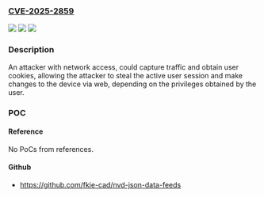 ### [CVE-2025-2859](https://cve.mitre.org/cgi-bin/cvename.cgi?name=CVE-2025-2859)
![](https://img.shields.io/static/v1?label=Product&message=saTECH%20BCU&color=blue)
![](https://img.shields.io/static/v1?label=Version&message=%3D%202.1.3%20&color=brighgreen)
![](https://img.shields.io/static/v1?label=Vulnerability&message=CWE-287%20Improper%20Authentication&color=brighgreen)

### Description

An attacker with network access, could capture traffic and obtain user cookies, allowing the attacker to steal the active user session and make changes to the device via web, depending on the privileges obtained by the user.

### POC

#### Reference
No PoCs from references.

#### Github
- https://github.com/fkie-cad/nvd-json-data-feeds

